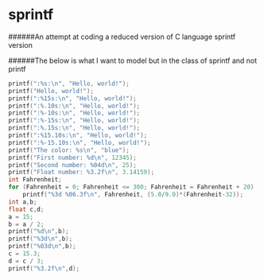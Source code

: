 # sprintf
######An attempt at coding a reduced version of C language sprintf version

######The below is what I want to model but in the class of sprintf and not printf
```C
printf(":%s:\n", "Hello, world!");
printf("Hello, world!");
printf(":%15s:\n", "Hello, world!");
printf(":%.10s:\n", "Hello, world!");
printf(":%-10s:\n", "Hello, world!");
printf(":%-15s:\n", "Hello, world!");
printf(":%.15s:\n", "Hello, world!");
printf(":%15.10s:\n", "Hello, world!");
printf(":%-15.10s:\n", "Hello, world!");
printf("The color: %s\n", "blue");
printf("First number: %d\n", 12345);
printf("Second number: %04d\n", 25);
printf("Float number: %3.2f\n", 3.14159);
int Fahrenheit;
for (Fahrenheit = 0; Fahrenheit <= 300; Fahrenheit = Fahrenheit + 20)
	printf("%3d %06.3f\n", Fahrenheit, (5.0/9.0)*(Fahrenheit-32));
int a,b;
float c,d;
a = 15;
b = a / 2;
printf("%d\n",b);
printf("%3d\n",b);
printf("%03d\n",b);
c = 15.3;
d = c / 3;
printf("%3.2f\n",d);

```
